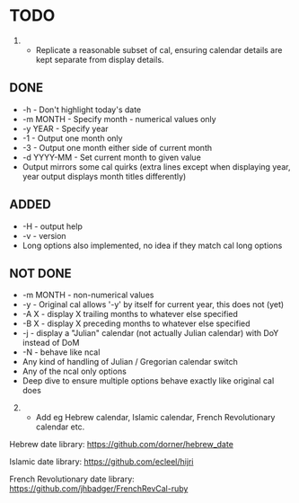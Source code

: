 # TODO

1. - Replicate a reasonable subset of cal, ensuring calendar details are kept
separate from display details.

## DONE

* -h - Don't highlight today's date
* -m MONTH - Specify month - numerical values only
* -y YEAR - Specify year
* -1 - Output one month only
* -3 - Output one month either side of current month
* -d YYYY-MM - Set current month to given value
* Output mirrors some cal quirks (extra lines except when displaying year, year
  output displays month titles differently)

## ADDED

* -H - output help
* -v - version
* Long options also implemented, no idea if they match cal long options

## NOT DONE

* -m MONTH - non-numerical values
* -y - Original cal allows '-y' by itself for current year, this does not (yet)
* -A X - display X trailing months to whatever else specified
* -B X - display X preceding months to whatever else specified
* -j - display a "Julian" calendar (not actually Julian calendar) with DoY instead of DoM
* -N - behave like ncal
* Any kind of handling of Julian / Gregorian calendar switch
* Any of the ncal only options
* Deep dive to ensure multiple options behave exactly like original cal does

2. - Add eg Hebrew calendar, Islamic calendar, French Revolutionary calendar etc.

Hebrew date library: https://github.com/dorner/hebrew_date

Islamic date library: https://github.com/ecleel/hijri

French Revolutionary date library: https://github.com/jhbadger/FrenchRevCal-ruby
